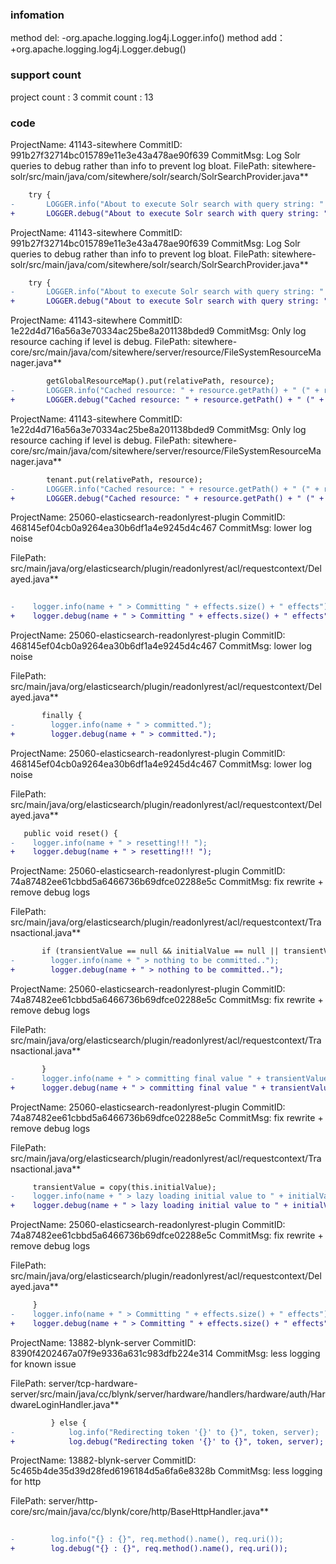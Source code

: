 ###  infomation 
method del:
-org.apache.logging.log4j.Logger.info()
method add：
+org.apache.logging.log4j.Logger.debug()
###  support count
project count : 3
commit count : 13
###  code
ProjectName: 41143-sitewhere
CommitID: 991b27f32714bc015789e11e3e43a478ae90f639
CommitMsg: Log Solr queries to debug rather than info to prevent log bloat.
FilePath: sitewhere-solr/src/main/java/com/sitewhere/solr/search/SolrSearchProvider.java**
```diff
 	try {
-	    LOGGER.info("About to execute Solr search with query string: " + queryString);
+	    LOGGER.debug("About to execute Solr search with query string: " + queryString);
```
ProjectName: 41143-sitewhere
CommitID: 991b27f32714bc015789e11e3e43a478ae90f639
CommitMsg: Log Solr queries to debug rather than info to prevent log bloat.
FilePath: sitewhere-solr/src/main/java/com/sitewhere/solr/search/SolrSearchProvider.java**
```diff
 	try {
-	    LOGGER.info("About to execute Solr search with query string: " + queryString);
+	    LOGGER.debug("About to execute Solr search with query string: " + queryString);
```
ProjectName: 41143-sitewhere
CommitID: 1e22d4d716a56a3e70334ac25be8a201138bded9
CommitMsg: Only log resource caching if level is debug.
FilePath: sitewhere-core/src/main/java/com/sitewhere/server/resource/FileSystemResourceManager.java**
```diff
 		getGlobalResourceMap().put(relativePath, resource);
-		LOGGER.info("Cached resource: " + resource.getPath() + " (" + resource.getResourceType().name() + ") "
+		LOGGER.debug("Cached resource: " + resource.getPath() + " (" + resource.getResourceType().name() + ") "
```
ProjectName: 41143-sitewhere
CommitID: 1e22d4d716a56a3e70334ac25be8a201138bded9
CommitMsg: Only log resource caching if level is debug.
FilePath: sitewhere-core/src/main/java/com/sitewhere/server/resource/FileSystemResourceManager.java**
```diff
 		tenant.put(relativePath, resource);
-		LOGGER.info("Cached resource: " + resource.getPath() + " (" + resource.getResourceType().name() + ") "
+		LOGGER.debug("Cached resource: " + resource.getPath() + " (" + resource.getResourceType().name() + ") "
```
ProjectName: 25060-elasticsearch-readonlyrest-plugin
CommitID: 468145ef04cb0a9264ea30b6df1a4e9245d4c467
CommitMsg: lower log noise

FilePath: src/main/java/org/elasticsearch/plugin/readonlyrest/acl/requestcontext/Delayed.java**
```diff
 
-    logger.info(name + " > Committing " + effects.size() + " effects");
+    logger.debug(name + " > Committing " + effects.size() + " effects");
```
ProjectName: 25060-elasticsearch-readonlyrest-plugin
CommitID: 468145ef04cb0a9264ea30b6df1a4e9245d4c467
CommitMsg: lower log noise

FilePath: src/main/java/org/elasticsearch/plugin/readonlyrest/acl/requestcontext/Delayed.java**
```diff
       finally {
-        logger.info(name + " > committed.");
+        logger.debug(name + " > committed.");
```
ProjectName: 25060-elasticsearch-readonlyrest-plugin
CommitID: 468145ef04cb0a9264ea30b6df1a4e9245d4c467
CommitMsg: lower log noise

FilePath: src/main/java/org/elasticsearch/plugin/readonlyrest/acl/requestcontext/Delayed.java**
```diff
   public void reset() {
-    logger.info(name + " > resetting!!! ");
+    logger.debug(name + " > resetting!!! ");
```
ProjectName: 25060-elasticsearch-readonlyrest-plugin
CommitID: 74a87482ee61cbbd5a6466736b69dfce02288e5c
CommitMsg: fix rewrite + remove debug logs

FilePath: src/main/java/org/elasticsearch/plugin/readonlyrest/acl/requestcontext/Transactional.java**
```diff
       if (transientValue == null && initialValue == null || transientValue.equals(initialValue)) {
-        logger.info(name + " > nothing to be committed..");
+        logger.debug(name + " > nothing to be committed..");
```
ProjectName: 25060-elasticsearch-readonlyrest-plugin
CommitID: 74a87482ee61cbbd5a6466736b69dfce02288e5c
CommitMsg: fix rewrite + remove debug logs

FilePath: src/main/java/org/elasticsearch/plugin/readonlyrest/acl/requestcontext/Transactional.java**
```diff
       }
-      logger.info(name + " > committing final value " + transientValue);
+      logger.debug(name + " > committing final value " + transientValue);
```
ProjectName: 25060-elasticsearch-readonlyrest-plugin
CommitID: 74a87482ee61cbbd5a6466736b69dfce02288e5c
CommitMsg: fix rewrite + remove debug logs

FilePath: src/main/java/org/elasticsearch/plugin/readonlyrest/acl/requestcontext/Transactional.java**
```diff
     transientValue = copy(this.initialValue);
-    logger.info(name + " > lazy loading initial value to " + initialValue);
+    logger.debug(name + " > lazy loading initial value to " + initialValue);
```
ProjectName: 25060-elasticsearch-readonlyrest-plugin
CommitID: 74a87482ee61cbbd5a6466736b69dfce02288e5c
CommitMsg: fix rewrite + remove debug logs

FilePath: src/main/java/org/elasticsearch/plugin/readonlyrest/acl/requestcontext/Delayed.java**
```diff
     }
-    logger.info(name + " > Committing " + effects.size() + " effects");
+    logger.debug(name + " > Committing " + effects.size() + " effects");
```
ProjectName: 13882-blynk-server
CommitID: 8390f4202467a07f9e9336a631c983dfb224e314
CommitMsg: less logging for known issue

FilePath: server/tcp-hardware-server/src/main/java/cc/blynk/server/hardware/handlers/hardware/auth/HardwareLoginHandler.java**
```diff
         } else {
-            log.info("Redirecting token '{}' to {}", token, server);
+            log.debug("Redirecting token '{}' to {}", token, server);
```
ProjectName: 13882-blynk-server
CommitID: 5c465b4de35d39d28fed6196184d5a6fa6e8328b
CommitMsg: less logging for http

FilePath: server/http-core/src/main/java/cc/blynk/core/http/BaseHttpHandler.java**
```diff
 
-        log.info("{} : {}", req.method().name(), req.uri());
+        log.debug("{} : {}", req.method().name(), req.uri());
```
